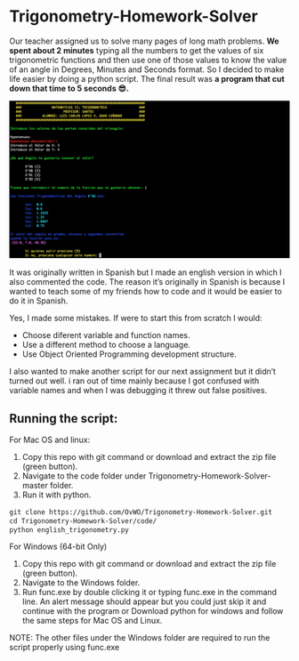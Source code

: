 # Trigonometry-Homework-Solver #

Our teacher assigned us to solve many pages of long math problems. **We spent about 2 minutes** typing all the numbers to get the values of six trigonometric functions and then use one of those values to know the value of an angle in Degrees, Minutes and Seconds format. So I decided to make life easier by doing a python script. The final result was **a program that cut down that time to 5 seconds 😎.**

![Python script that solves trigonometric Exercises](https://github.com/OvWO/Trigonometry-Homework-Solver/blob/master/img/trigonometry.png)

It was originally written in Spanish but I made an english version in which I also commented the code. The reason it’s originally in Spanish is because I wanted to teach some of my friends how to code and it would be easier to do it in Spanish. 

Yes, I made some mistakes. If were to start this from scratch I would:

- Choose diferent variable and function names.
- Use a different method to choose a language.
- Use Object Oriented Programming development structure. 

I also wanted to make another script for our next assignment but it didn’t turned out well. i ran out of time mainly because I got confused with variable names and when I was debugging it threw out false positives. 

## Running the script: ##

For Mac OS and linux:
1. Copy this repo with git command or download and extract the zip file (green button).
2. Navigate to the code folder under Trigonometry-Homework-Solver-master folder.
3. Run it with python.

``` 
git clone https://github.com/OvWO/Trigonometry-Homework-Solver.git
cd Trigonometry-Homework-Solver/code/
python english_trigonometry.py
```

For Windows (64-bit Only)
1. Copy this repo with git command or download and extract the zip file (green button).
2. Navigate to the Windows folder. 
3. Run func.exe by double clicking it or typing func.exe in the command line. An alert message should appear but you could just skip it and continue with the program or Download python for windows and follow the same steps for Mac OS and Linux.

NOTE: The other files under the Windows folder are required to run the script properly using func.exe

